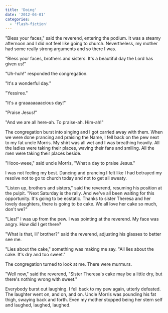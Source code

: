 ```yaml
---
title: 'Doing'
date: '2012-04-01'
categories:
  - 'flash-fiction'
---
```


"Bless your faces," said the reverend, entering the podium. It was a steamy
afternoon and I did not feel like going to church. Nevertheless, my mother had
some really strong arguments and so there I was.

<!-- truncate -->

"Bless your faces, brothers and sisters. It's a beautiful day the Lord has given
us!"

"Uh-huh!" responded the congregation.

"It's a wonderful day."

"Yessiree."

"It's a graaaaaaaacious day!"

"Praise Jesus!"

"And we are all here-ah. To praise-ah. Him-ah!"

The congregation burst into singing and I got carried away with them. When we
were done prancing and praising the Name, I fell back on the pew next to my fat
uncle Morris. My shirt was all wet and I was breathing heavily. All the ladies
were taking their places, waving their fans and smiling. All the men were taking
their places beside.

"Hooo-weee," said uncle Morris, "What a day to praise Jesus."

I was not feeling my best. Dancing and prancing I felt like I had betrayed my
resolve not to go to church today and not to get all sweaty.

"Listen up, brothers and sisters," said the reverend, resuming his position at
the pulpit. "Next Saturday is the rally. And we've all been waiting for this
opportunity. It's going to be ecstatic. Thanks to sister Theresa and her lovely
daughters, there is going to be cake. We all love her cake so much, don't we?"

"Lies!" I was up from the pew. I was pointing at the reverend. My face was
angry. How did I get there?

"What is that, lil' brother?" said the reverend, adjusting his glasses to better
see me.

"Lies about the cake," something was making me say. "All lies about the cake.
It's dry and too sweet."

The congregation turned to look at me. There were murmurs.

"Well now," said the reverend, "Sister Theresa's cake may be a little dry, but
there's nothing wrong with sweet."

Everybody burst out laughing. I fell back to my pew again, utterly defeated. The
laughter went on, and on, and on. Uncle Morris was pounding his fat thigh,
swaying back and forth. Even my mother stopped being her stern self and laughed,
laughed, laughed.
